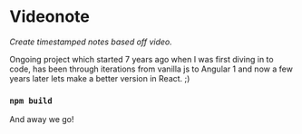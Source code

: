 # Videonote

_Create timestamped notes based off video._

Ongoing project which started 7 years ago when I was first diving in to code, has been through iterations from vanilla js to Angular 1 and now a few years later lets make a better version in React. ;)

### `npm build`

And away we go!
